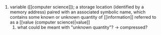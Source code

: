 1. variable ([[computer science]]); a storage location (identified by a memory address) paired with an associated symbolic name, which contains some known or unknown quantity of [[information]] referred to as a [[value (computer science)|value]]
	1. what could be meant with "unknown quantity"? → compressed?
